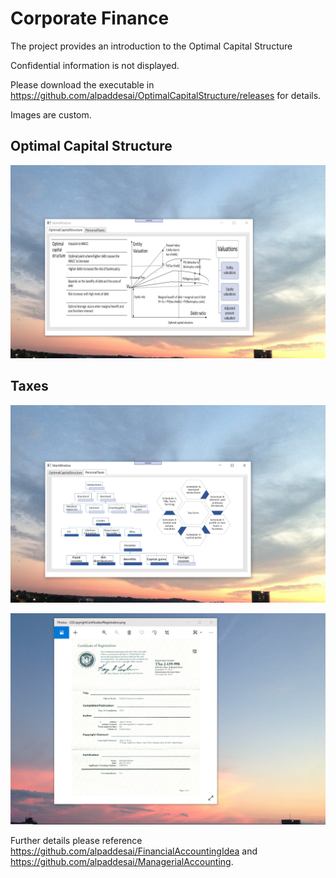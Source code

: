 # Corporate Finance

The project provides an introduction to the Optimal Capital Structure

Confidential information is not displayed.

Please download the executable in https://github.com/alpaddesai/OptimalCapitalStructure/releases for details.

Images are custom.

## Optimal Capital Structure
![image](OptimalCapitalStructure.png)

## Taxes
![image](PersonalTaxes.png)

![image](USCopyrightCertificate.png)

Further details please reference https://github.com/alpaddesai/FinancialAccountingIdea and https://github.com/alpaddesai/ManagerialAccounting.
